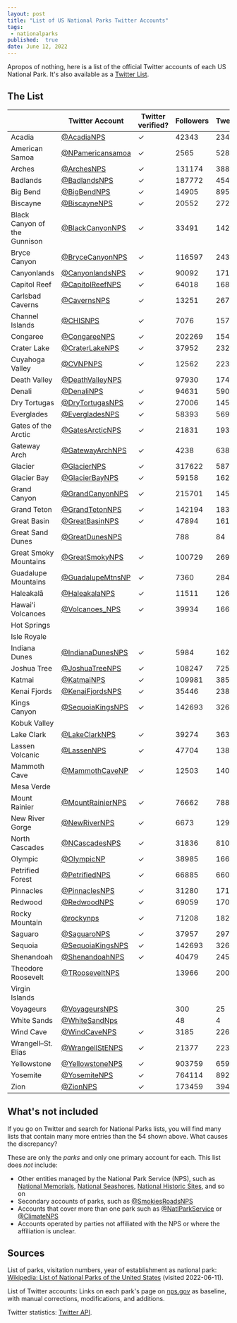 ```yaml
---
layout: post
title: "List of US National Parks Twitter Accounts"
tags:
 - nationalparks
published:  true
date: June 12, 2022
---
```


Apropos of nothing, here is a list of the official Twitter accounts of each US National Park.
It's also available as a [Twitter List](https://twitter.com/i/lists/1533282194466058241?t=5Z-0-yrpYL0i7WAhyOjt8Q&s=09).

## The List

|                              | Twitter Account                                         | Twitter verified? | Followers | Tweets | Established in | Visitors in 2021 |
| ---------------------------- | ------------------------------------------------------- | ----------------- | --------- | ------ | -------------- | ---------------- |
| Acadia                       | [@AcadiaNPS](https://twitter.com/AcadiaNPS)             | ✓                 | 42343     | 2348   | 1919           | 4069098          |
| American Samoa               | [@NPamericansamoa](https://twitter.com/NPamericansamoa) | ✓                 | 2565      | 528    | 1988           | 8495             |
| Arches                       | [@ArchesNPS](https://twitter.com/ArchesNPS)             | ✓                 | 131174    | 3885   | 1971           | 1806865          |
| Badlands                     | [@BadlandsNPS](https://twitter.com/BadlandsNPS)         | ✓                 | 187772    | 4547   | 1978           | 1224226          |
| Big Bend                     | [@BigBendNPS](https://twitter.com/BigBendNPS)           | ✓                 | 14905     | 895    | 1944           | 581220           |
| Biscayne                     | [@BiscayneNPS](https://twitter.com/BiscayneNPS)         | ✓                 | 20552     | 2723   | 1980           | 705655           |
| Black Canyon of the Gunnison | [@BlackCanyonNPS](https://twitter.com/BlackCanyonNPS)   | ✓                 | 33491     | 1422   | 1999           | 308910           |
| Bryce Canyon                 | [@BryceCanyonNPS](https://twitter.com/BryceCanyonNPS)   | ✓                 | 116597    | 2439   | 1928           | 2104600          |
| Canyonlands                  | [@CanyonlandsNPS](https://twitter.com/CanyonlandsNPS)   | ✓                 | 90092     | 1711   | 1964           | 911594           |
| Capitol Reef                 | [@CapitolReefNPS](https://twitter.com/CapitolReefNPS)   | ✓                 | 64018     | 1689   | 1971           | 1405353          |
| Carlsbad Caverns             | [@CavernsNPS](https://twitter.com/CavernsNPS)           | ✓                 | 13251     | 2677   | 1930           | 349244           |
| Channel Islands              | [@CHISNPS](https://twitter.com/CHISNPS)                 | ✓                 | 7076      | 1574   | 1980           | 319252           |
| Congaree                     | [@CongareeNPS](https://twitter.com/CongareeNPS)         | ✓                 | 202269    | 15438  | 2003           | 215181           |
| Crater Lake                  | [@CraterLakeNPS](https://twitter.com/CraterLakeNPS)     | ✓                 | 37952     | 2329   | 1902           | 647751           |
| Cuyahoga Valley              | [@CVNPNPS](https://twitter.com/CVNPNPS)                 | ✓                 | 12562     | 2238   | 2000           | 2575275          |
| Death Valley                 | [@DeathValleyNPS](https://twitter.com/DeathValleyNPS)   |                   | 97930     | 1740   | 1994           | 1146551          |
| Denali                       | [@DenaliNPS](https://twitter.com/DenaliNPS)             | ✓                 | 94631     | 5907   | 1917           | 229521           |
| Dry Tortugas                 | [@DryTortugasNPS](https://twitter.com/DryTortugasNPS)   | ✓                 | 27006     | 1454   | 1992           | 83817            |
| Everglades                   | [@EvergladesNPS](https://twitter.com/EvergladesNPS)     | ✓                 | 58393     | 5698   | 1934           | 942130           |
| Gates of the Arctic          | [@GatesArcticNPS](https://twitter.com/GatesArcticNPS)   | ✓                 | 21831     | 193    | 1980           | 7362             |
| Gateway Arch                 | [@GatewayArchNPS](https://twitter.com/GatewayArchNPS)   | ✓                 | 4238      | 638    | 2018           | 1145081          |
| Glacier                      | [@GlacierNPS](https://twitter.com/GlacierNPS)           | ✓                 | 317622    | 5877   | 1910           | 3081656          |
| Glacier Bay                  | [@GlacierBayNPS](https://twitter.com/GlacierBayNPS)     | ✓                 | 59158     | 1629   | 1980           | 89768            |
| Grand Canyon                 | [@GrandCanyonNPS](https://twitter.com/GrandCanyonNPS)   | ✓                 | 215701    | 14529  | 1919           | 4532677          |
| Grand Teton                  | [@GrandTetonNPS](https://twitter.com/GrandTetonNPS)     | ✓                 | 142194    | 1834   | 1929           | 3885230          |
| Great Basin                  | [@GreatBasinNPS](https://twitter.com/GreatBasinNPS)     | ✓                 | 47894     | 1612   | 1986           | 144875           |
| Great Sand Dunes             | [@GreatDunesNPS](https://twitter.com/GreatDunesNPS)     |                   | 788       | 84     | 2004           | 602613           |
| Great Smoky Mountains        | [@GreatSmokyNPS](https://twitter.com/GreatSmokyNPS)     | ✓                 | 100729    | 2698   | 1934           | 14161548         |
| Guadalupe Mountains          | [@GuadalupeMtnsNP](https://twitter.com/GuadalupeMtnsNP) | ✓                 | 7360      | 284    | 1966           | 243291           |
| Haleakalā                    | [@HaleakalaNPS](https://twitter.com/HaleakalaNPS)       | ✓                 | 11511     | 1263   | 1961           | 853181           |
| Hawaiʻi Volcanoes            | [@Volcanoes_NPS](https://twitter.com/Volcanoes_NPS)     | ✓                 | 39934     | 1669   | 1916           | 1262747          |
| Hot Springs                  |                                                         |                   |           |        | 1921           | 2162884          |
| Isle Royale                  |                                                         |                   |           |        | 2019           | 25844            |
| Indiana Dunes                | [@IndianaDunesNPS](https://twitter.com/IndianaDunesNPS) | ✓                 | 5984      | 1624   | 1940           | 3177210          |
| Joshua Tree                  | [@JoshuaTreeNPS](https://twitter.com/JoshuaTreeNPS)     | ✓                 | 108247    | 7251   | 1994           | 3064400          |
| Katmai                       | [@KatmaiNPS](https://twitter.com/KatmaiNPS)             | ✓                 | 109981    | 3853   | 1980           | 24764            |
| Kenai Fjords                 | [@KenaiFjordsNPS](https://twitter.com/KenaiFjordsNPS)   | ✓                 | 35446     | 2380   | 1980           | 411782           |
| Kings Canyon                 | [@SequoiaKingsNPS](https://twitter.com/SequoiaKingsNPS) | ✓                 | 142693    | 3265   | 1940           | 562918           |
| Kobuk Valley                 |                                                         |                   |           |        | 1980           | 11540            |
| Lake Clark                   | [@LakeClarkNPS](https://twitter.com/LakeClarkNPS)       | ✓                 | 39274     | 3638   | 1980           | 18278            |
| Lassen Volcanic              | [@LassenNPS](https://twitter.com/LassenNPS)             | ✓                 | 47704     | 1387   | 1916           | 359635           |
| Mammoth Cave                 | [@MammothCaveNP](https://twitter.com/MammothCaveNP)     | ✓                 | 12503     | 1405   | 1941           | 515774           |
| Mesa Verde                   |                                                         |                   |           |        | 1906           | 548477           |
| Mount Rainier                | [@MountRainierNPS](https://twitter.com/MountRainierNPS) | ✓                 | 76662     | 7887   | 1899           | 1670063          |
| New River Gorge              | [@NewRiverNPS](https://twitter.com/NewRiverNPS)         | ✓                 | 6673      | 1297   | 2020           | 1682720          |
| North Cascades               | [@NCascadesNPS](https://twitter.com/NCascadesNPS)       | ✓                 | 31836     | 810    | 1968           | 17855            |
| Olympic                      | [@OlympicNP](https://twitter.com/OlympicNP)             | ✓                 | 38985     | 1669   | 1938           | 2718925          |
| Petrified Forest             | [@PetrifiedNPS](https://twitter.com/PetrifiedNPS)       | ✓                 | 66885     | 6604   | 1962           | 590334           |
| Pinnacles                    | [@PinnaclesNPS](https://twitter.com/PinnaclesNPS)       | ✓                 | 31280     | 1712   | 2013           | 348857           |
| Redwood                      | [@RedwoodNPS](https://twitter.com/RedwoodNPS)           | ✓                 | 69059     | 1707   | 1968           | 435879           |
| Rocky Mountain               | [@rockynps](https://twitter.com/rockynps)               | ✓                 | 71208     | 18248  | 1915           | 4434848          |
| Saguaro                      | [@SaguaroNPS](https://twitter.com/SaguaroNPS)           | ✓                 | 37957     | 2971   | 1994           | 1079786          |
| Sequoia                      | [@SequoiaKingsNPS](https://twitter.com/SequoiaKingsNPS) | ✓                 | 142693    | 3265   | 1890           | 1059548          |
| Shenandoah                   | [@ShenandoahNPS](https://twitter.com/ShenandoahNPS)     | ✓                 | 40479     | 2457   | 1935           | 1592312          |
| Theodore Roosevelt           | [@TRooseveltNPS](https://twitter.com/TRooseveltNPS)     |                   | 13966     | 2008   | 1978           | 796085           |
| Virgin Islands               |                                                         |                   |           |        | 1956           | 323999           |
| Voyageurs                    | [@VoyageursNPS](https://twitter.com/VoyageursNPS)       |                   | 300       | 25     | 1975           | 243042           |
| White Sands                  | [@WhiteSandNps](https://twitter.com/WhiteSandNps)       |                   | 48        | 4      | 2019           | 782469           |
| Wind Cave                    | [@WindCaveNPS](https://twitter.com/WindCaveNPS)         | ✓                 | 3185      | 226    | 1903           | 709001           |
| Wrangell–St. Elias           | [@WrangellStENPS](https://twitter.com/WrangellStENPS)   | ✓                 | 21377     | 2233   | 1980           | 50189            |
| Yellowstone                  | [@YellowstoneNPS](https://twitter.com/YellowstoneNPS)   | ✓                 | 903759    | 6598   | 1872           | 4860242          |
| Yosemite                     | [@YosemiteNPS](https://twitter.com/YosemiteNPS)         | ✓                 | 764114    | 8922   | 1890           | 3287595          |
| Zion                         | [@ZionNPS](https://twitter.com/ZionNPS)                 | ✓                 | 173459    | 3945   | 1919           | 5039835          |

## What's not included

If you go on Twitter and search for National Parks lists, you will find many lists that contain many more entries than the 54 shown above.
What causes the discrepancy?

These are only the _parks_ and only one primary account for each. 
This list does _not_ include: 
* Other entities managed by the National Park Service (NPS), such as [National Memorials](https://en.wikipedia.org/wiki/List_of_national_memorials_of_the_United_States), [National Seashores](https://en.wikipedia.org/wiki/List_of_national_lakeshores_and_seashores_of_the_United_States), [National Historic Sites](https://en.wikipedia.org/wiki/National_Historic_Site_(United_States)), and so on
* Secondary accounts of parks, such as [@SmokiesRoadsNPS](https://twitter.com/SmokiesRoadsNPS)
* Accounts that cover more than one park such as [@NatlParkService](https://twitter.com/NatlParkService) or [@ClimateNPS](https://twitter.com/ClimateNPS)
* Accounts operated by parties not affiliated with the NPS or where the affiliation is unclear.

## Sources

List of parks, visitation numbers, year of establishment as national park: [Wikipedia: List of National Parks of the United States](https://en.wikipedia.org/wiki/List_of_national_parks_of_the_United_States) (visited 2022-06-11).

List of Twitter accounts: Links on each park's page on [nps.gov](https://www.nps.gov) as baseline, with manual corrections, modifications, and additions.

Twitter statistics: [Twitter API](https://developer.twitter.com/).
